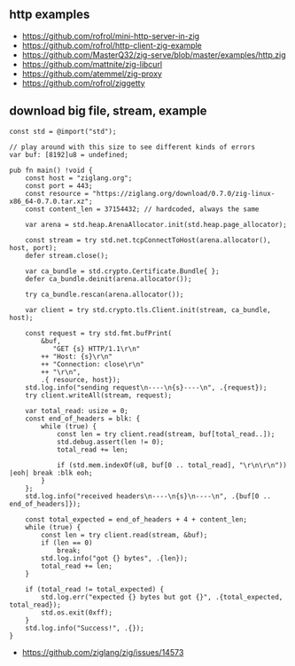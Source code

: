 ## http examples

- https://github.com/rofrol/mini-http-server-in-zig
- https://github.com/rofrol/http-client-zig-example
- https://github.com/MasterQ32/zig-serve/blob/master/examples/http.zig
- https://github.com/mattnite/zig-libcurl
- https://github.com/atemmel/zig-proxy
- https://github.com/rofrol/ziggetty

## download big file, stream, example

```zig
const std = @import("std");

// play around with this size to see different kinds of errors
var buf: [8192]u8 = undefined;

pub fn main() !void {
    const host = "ziglang.org";
    const port = 443;
    const resource = "https://ziglang.org/download/0.7.0/zig-linux-x86_64-0.7.0.tar.xz";
    const content_len = 37154432; // hardcoded, always the same

    var arena = std.heap.ArenaAllocator.init(std.heap.page_allocator);

    const stream = try std.net.tcpConnectToHost(arena.allocator(), host, port);
    defer stream.close();

    var ca_bundle = std.crypto.Certificate.Bundle{ };
    defer ca_bundle.deinit(arena.allocator());

    try ca_bundle.rescan(arena.allocator());

    var client = try std.crypto.tls.Client.init(stream, ca_bundle, host);

    const request = try std.fmt.bufPrint(
        &buf,
           "GET {s} HTTP/1.1\r\n"
        ++ "Host: {s}\r\n"
        ++ "Connection: close\r\n"
        ++ "\r\n",
        .{ resource, host});
    std.log.info("sending request\n----\n{s}----\n", .{request});
    try client.writeAll(stream, request);

    var total_read: usize = 0;
    const end_of_headers = blk: {
        while (true) {
            const len = try client.read(stream, buf[total_read..]);
            std.debug.assert(len != 0);
            total_read += len;

            if (std.mem.indexOf(u8, buf[0 .. total_read], "\r\n\r\n")) |eoh| break :blk eoh;
        }
    };
    std.log.info("received headers\n----\n{s}\n----\n", .{buf[0 .. end_of_headers]});

    const total_expected = end_of_headers + 4 + content_len;
    while (true) {
        const len = try client.read(stream, &buf);
        if (len == 0)
            break;
        std.log.info("got {} bytes", .{len});
        total_read += len;
    }

    if (total_read != total_expected) {
        std.log.err("expected {} bytes but got {}", .{total_expected, total_read});
        std.os.exit(0xff);
    }
    std.log.info("Success!", .{});
}
```

- https://github.com/ziglang/zig/issues/14573

